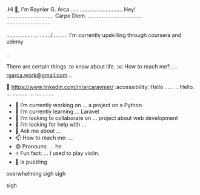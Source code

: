 .Hi 👋, I'm Raynier G. Arca .....
............................
Hey! <br>...............................
Carpe Diem.  ...................................
<br> .............................
<br><br>.....................
......./..........
I'm currently upskilling through coursera and udemy <br> <br>..

There are certain things .to know about life.
:envelope: How to reach me? .
..
rgarca.work@gmail.com ..

📩 https://www.linkedin.com/in/arcaraynier/
:accessibility: Hello
......
..
Hello. ...
..........
...
....
. . .
 .

<!--
**arcaraynier/arcaraynier** is a ✨ _special_ ✨ repository because its `README.md` (this file) appears on your GitHub profile.
hello this would be a great day

Here are some ideas to get you started:

you know there are certain things in life that needs to be planned and achieved. 
you can do it self! 

Learn new skill and explore for more!
-->

- 🔭 I’m currently working on ... a project on a Python
- 🌱 I’m currently learning ... Laravel
- 👯 I’m looking to collaborate on ... project about web development  
- 🤔 I’m looking for help with ... 
- 💬 Ask me about ... 
- 📫 How to reach me: ...
- 😄 Pronouns: ... he
- ⚡ Fun fact: ... I used to play violin.
- 🧑 is puzzling

overwhelming 
sigh
sigh

sigh
